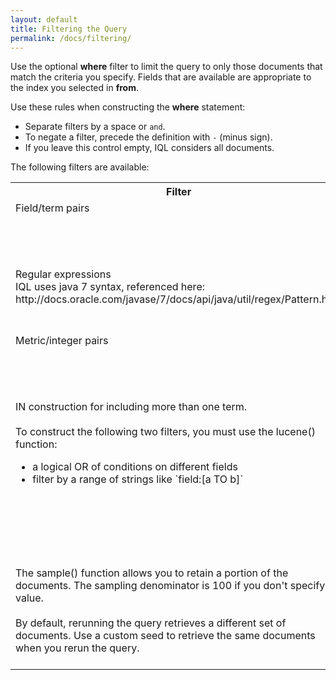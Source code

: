 ```yaml
---
layout: default
title: Filtering the Query
permalink: /docs/filtering/
---
```


Use the optional **where** filter to limit the query to only those documents that match the criteria you specify. Fields that are available are appropriate to the index you selected in **from**. 

Use these rules when constructing the **where** statement:

- Separate filters by a space or `and`.
- To negate a filter, precede the definition with `-` (minus sign).
- If you leave this control empty, IQL considers all documents. 

The following filters are available:
<table>
  <tr>
  <th>Filter</th>
    <th>Syntax</th>
    <th>Examples</th>
  </tr>
  <tr>
    <td valign="top">Field/term pairs</td>
    <td valign="top">field=term<br>field="term"<br>field:term<br>field!=term</td>
    <td valign="top"> `country=greatbritain`<br>`country="great britain"`<br>`country:japan`<br>`country!=us` </td>
  </tr>
  <tr>
    <td valign="top">Regular expressions<br>IQL uses java 7 syntax, referenced here: http://docs.oracle.com/javase/7/docs/api/java/util/regex/Pattern.html</td>
    <td valign="top">field=~regex</td>
    <td valign="top">`query=~".*online marketing.*"` returns the top queries that contain the substring `online marketing`. </td>
  </tr>
  <tr>
    <td valign="top">Metric/integer pairs</td>
   <td valign="top">metric=integer<br>metric!=integer<br>metric<integer<br>metric<=integer<br>metric>integer<br>metric>=integer</td>
    <td valign="top">`clicks+impressions>5`</td>
  </tr>
  <tr>
    <td valign="top">IN construction for including more than one term. <br><br>To construct the following two filters, you must use the lucene() function:
    <ul><li>a logical OR of conditions on different fields</li>
        <li>filter by a range of strings like `field:[a TO b]`</li></ul></td>
    <td valign="top">field in (term,term)<br>field in ("term",term) <br>field not in (term,term)<br>lucene("luceneQueryStr")</td>
    <td valign="top">`country in (greatbritain,france)`<br>`country in ("great britain",france)`<br>`country not in (canada,us,germany)`<br>`lucene("(-resultA:0) OR (-resultB:0)")` returns the number of documents in the index that result in at least one `resultA` or one `resultB`.</td>
  </tr>
   <tr>
    <td valign="top">The sample() function allows you to retain a portion of the documents. The sampling denominator is 100 if you don't specify a value. <br><br>By default, rerunning the query retrieves a different set of documents. Use a custom seed to retrieve the same documents when you rerun the query.</td>
    <td valign="top">sample(field, samplingRatioNumerator, [samplingRatioDenominator=100])<br><br>sample(field, samplingRatioNumerator, [samplingRatioDenominator=100], [randomSeed])</td>
    <td valign="top">`sample(accountid, 1)` returns 1% of account IDs. `sample(accountid, 1, 1000)` returns .1% of account IDs.</td>
  </tr>
</table>


